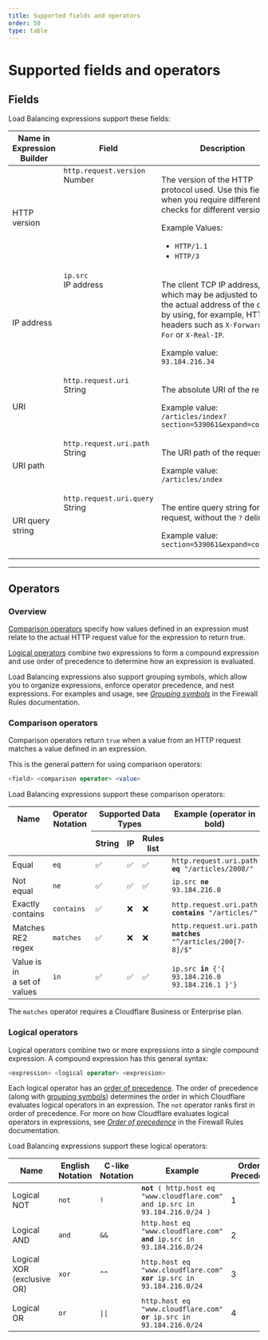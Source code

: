 ```yaml
---
title: Supported fields and operators
order: 50
type: table
---
```


# Supported fields and operators

## Fields

Load Balancing expressions support these fields:

<table style="width:100%">
  <thead>
    <tr>
      <th style="width:20%">Name in Expression Builder</th>
      <th style="width:40%">Field</th>
      <th>Description</th>
    </tr>
  </thead>
  <tbody>
    <tr>
      <td>HTTP version</td>
      <td valign="top"><code>http.request.version</code><br /><Type>Number</Type></td>
      <td>
        <p>The version of the HTTP protocol used. Use this field when you require different checks for different versions.
        </p>
        <p>Example Values:
          <ul>
              <li><code class="InlineCode">HTTP/1.1</code></li>
              <li><code class="InlineCode">HTTP/3</code></li>
          </ul>
        </p>
      </td>
    </tr>
    <tr>
      <td>IP address</td>
      <td valign="top"><code>ip.src</code><br /><Type>IP&nbsp;address</Type></td>
      <td>
         <p>The client TCP IP address, which may be adjusted to reflect the actual address of the client by using, for example, HTTP headers such as
         <code class="InlineCode">X-Forwarded-For</code> or <code class="InlineCode">X-Real-IP</code>.
         </p>
         <p>Example value:
         <br /><code class="InlineCode">93.184.216.34</code>
         </p>
      </td>
    </tr>
    <tr>
      <td>URI</td>
      <td valign="top"><code>http.request.uri</code><br /><Type>String</Type></td>
      <td>
        <p>The absolute URI of the request.</p>
        <p>Example value:
        <br /><code class="InlineCode">/articles/index?section=539061&expand=comments</code>
        </p>
      </td>
    </tr>
    <tr>
      <td>URI path</td>
      <td valign="top"><code>http.request.uri.path</code><br /><Type>String</Type></td>
      <td>
        <p>The URI path of the request.</p>
        <p>Example value:<br />
        <code class="InlineCode">/articles/index</code>
        </p>
      </td>
    </tr>
    <tr>
      <td>URI query string</td>
      <td valign="top"><code class>http.request.uri.query</code><br /><Type>String</Type></td>
      <td>
        <p>The entire query string for the request, without the <code class="InlineCode">?</code> delimiter.
        </p>
        <p>Example value:
        <br /><code class="InlineCode">section=539061&expand=comments</code>
        </p>
      </td>
    </tr>
  </tbody>
</table>

---

## Operators

### Overview

[Comparison operators](#comparison-operators) specify how values defined in an expression must relate to the actual HTTP request value for the expression to return true.

[Logical operators](#logical-operators) combine two expressions to form a compound expression and use order of precedence to determine how an expression is evaluated.

Load Balancing expressions also support grouping symbols, which allow you to organize expressions, enforce operator precedence, and nest expressions. For examples and usage, see [_Grouping symbols_](/cf-firewall-language/operators/#grouping-symbols) in the Firewall Rules documentation.

### Comparison operators

Comparison operators return `true` when a value from an HTTP request matches a value defined in an expression.

This is the general pattern for using comparison operators:

```sql
<field> <comparison operator> <value>
```

Load Balancing expressions support these comparison operators:

<TableWrap style='width:100%'>
  <table style='width:100%'>
    <thead>
    <tr>
      <th>Name</th>
      <th>Operator Notation</th>
      <th colspan="3" style="text-align:center">Supported Data Types</th>
      <th>Example (operator in bold)</th>
    </tr>
    <tr>
      <td></td>
      <td></td>
      <th>String</th>
      <th>IP</th>
      <th>Rules list</th>
      <th></th>
    </tr>
    </thead>
    <tbody>
      <tr>
        <td>Equal</td>
        <td><code class="InlineCode">eq</code></td>
        <td>&#x2705;</td>
        <td>&#x2705;</td>
        <td>&#x2705;</td>
        <td>
          <code class="InlineCode">http.request.uri.path <strong>eq</strong> "/articles/2008/"</code>
        </td>
      </tr>
      <tr>
        <td>Not equal</td>
        <td><code class="InlineCode">ne</code></td>
        <td>&#x2705;</td>
        <td>&#x2705;</td>
        <td>&#x2705;</td>
        <td>
          <code class="InlineCode">ip.src <strong>ne</strong> 93.184.216.0</code>
        </td>
      </tr>
      <tr>
        <td>Exactly<br />contains</td>
        <td><code class="InlineCode">contains</code></td>
        <td>&#x2705;</td>
        <td>&#10060;</td>
        <td>&#10060;</td>
        <td>
          <code class="InlineCode">http.request.uri.path <strong>contains</strong> "/articles/"</code>
        </td>
      </tr>
      <tr>
        <td>Matches<br />RE2 regex</td>
        <td><code class="InlineCode">matches</code></td>
        <td>&#x2705;</td>
        <td>&#10060;</td>
        <td>&#10060;</td>
        <td>
          <code class="InlineCode">http.request.uri.path <strong>matches</strong> "^/articles/200[7-8]/$"</code>
        </td>
      </tr>
      <tr>
        <td>Value is in <br />a set of values</td>
        <td><code class="InlineCode">in</code></td>
        <td>&#x2705;</td>
        <td>&#x2705;</td>
        <td>&#x2705;</td>
        <td>
          <code class="InlineCode">ip.src <strong>in</strong> {'{ 93.184.216.0 93.184.216.1 }'}</code>
        </td>
      </tr>
    </tbody>
  </table>
</TableWrap>

<Aside type='warning' header='Important'>

The `matches` operator requires a Cloudflare Business or Enterprise plan.

</Aside>

### Logical operators

Logical operators combine two or more expressions into a single compound expression. A compound expression has this general syntax:

```sql
<expression> <logical operator> <expression>
```

Each logical operator has an [order of precedence](#order-of-precedence). The order of precedence (along with [grouping symbols](#grouping-symbols)) determines the order in which Cloudflare evaluates logical operators in an expression. The `not` operator ranks first in order of precedence. For more on how Cloudflare evaluates logical operators in expressions, see [_Order of precedence_](https://developers.cloudflare.com/firewall/cf-firewall-language/operators#order-of-precedence) in the Firewall Rules documentation.

Load Balancing expressions support these logical operators:

<TableWrap>
<table style='width:100%'>
  <thead>
   <tr>
      <th>Name</th>
      <th>English<br />Notation</th>
      <th>C-like<br />Notation</th>
      <th>Example</th>
      <th>Order of Precedence</th>
   </tr>
  </thead>
  <tbody>
   <tr>
      <td>Logical NOT</td>
      <td><code class="InlineCode">not</code></td>
      <td><code class="InlineCode">!</code></td>
      <td>
         <code class="InlineCode"><strong>not</strong> ( http.host eq "www.cloudflare.com" and ip.src in 93.184.216.0/24 )</code>
      </td>
      <td>1</td>
   </tr>
   <tr>
      <td>Logical AND</td>
      <td><code class="InlineCode">and</code></td>
      <td><code class="InlineCode">&amp;&amp;</code></td>
      <td>
         <code class="InlineCode">http.host eq "www.cloudflare.com" <strong>and</strong> ip.src in 93.184.216.0/24</code>
      </td>
      <td>2</td>
   </tr>
   <tr>
      <td>Logical XOR<br />
        (exclusive OR)</td>
      <td><code class="InlineCode">xor</code></td>
      <td><code class="InlineCode">^^</code></td>
      <td>
         <code class="InlineCode">http.host eq "www.cloudflare.com" <strong>xor</strong> ip.src in 93.184.216.0/24</code>
      </td>
      <td>3</td>
   </tr>
   <tr>
      <td>Logical OR</td>
      <td><code class="InlineCode">or</code></td>
      <td><code class="InlineCode">||</code></td>
      <td>
         <code class="InlineCode">http.host eq "www.cloudflare.com" <strong>or</strong> ip.src in 93.184.216.0/24</code>
      </td>
      <td>4</td>
   </tr>
  </tbody>
</table>
</TableWrap>
